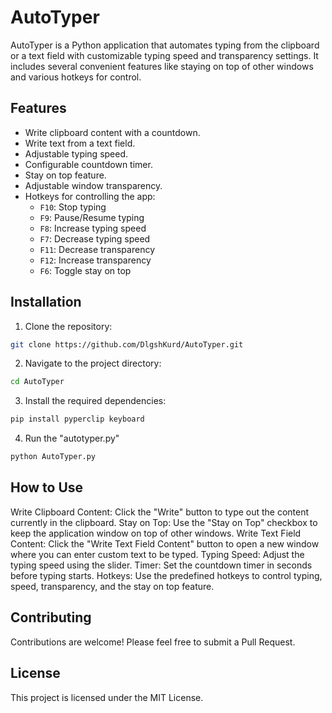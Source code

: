 # AutoTyper

AutoTyper is a Python application that automates typing from the clipboard or a text field with customizable typing speed and transparency settings. It includes several convenient features like staying on top of other windows and various hotkeys for control.

## Features

- Write clipboard content with a countdown.
- Write text from a text field.
- Adjustable typing speed.
- Configurable countdown timer.
- Stay on top feature.
- Adjustable window transparency.
- Hotkeys for controlling the app:
  - `F10`: Stop typing
  - `F9`: Pause/Resume typing
  - `F8`: Increase typing speed
  - `F7`: Decrease typing speed
  - `F11`: Decrease transparency
  - `F12`: Increase transparency
  - `F6`: Toggle stay on top

## Installation

1. Clone the repository:

```bash
git clone https://github.com/DlgshKurd/AutoTyper.git
```
2. Navigate to the project directory:
```bash
cd AutoTyper
```
3. Install the required dependencies:
```bash
pip install pyperclip keyboard
```
4. Run the "autotyper.py"
```bash
python AutoTyper.py
```
## How to Use

Write Clipboard Content: Click the "Write" button to type out the content currently in the clipboard.
Stay on Top: Use the "Stay on Top" checkbox to keep the application window on top of other windows.
Write Text Field Content: Click the "Write Text Field Content" button to open a new window where you can enter custom text to be typed.
Typing Speed: Adjust the typing speed using the slider.
Timer: Set the countdown timer in seconds before typing starts.
Hotkeys: Use the predefined hotkeys to control typing, speed, transparency, and the stay on top feature.

## Contributing

Contributions are welcome! Please feel free to submit a Pull Request.

## License

This project is licensed under the MIT License.

